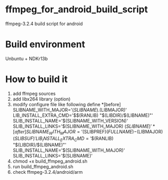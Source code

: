 # ffmpeg_for_android_build_script
ffmpeg-3.2.4 build script for android

# Build environment
Unbuntu + NDKr13b

# How to build it
1. add ffmpeg sources
2. add libx264 library (option)
3. modify configure file like following define
  *[before]
  SLIBNAME_WITH_MAJOR='$(SLIBNAME).$(LIBMAJOR)'
  LIB_INSTALL_EXTRA_CMD='$$(RANLIB) "$(LIBDIR)/$(LIBNAME)"'
  SLIB_INSTALL_NAME='$(SLIBNAME_WITH_VERSION)'
  SLIB_INSTALL_LINKS='$(SLIBNAME_WITH_MAJOR) $(SLIBNAME)'
  *[after]
  SLIBNAME_WITH_MAJOR='$(SLIBPREF)$(FULLNAME)-$(LIBMAJOR)$(SLIBSUF)'
  LIB_INSTALL_EXTRA_CMD='$$(RANLIB) "$(LIBDIR)/$(LIBNAME)"'
  SLIB_INSTALL_NAME='$(SLIBNAME_WITH_MAJOR)'
  SLIB_INSTALL_LINKS='$(SLIBNAME)'
4. chmod +x build_ffmpeg_android.sh
5. run build_ffmpeg_android.sh
6. check ffmpeg-3.2.4/android/arm
